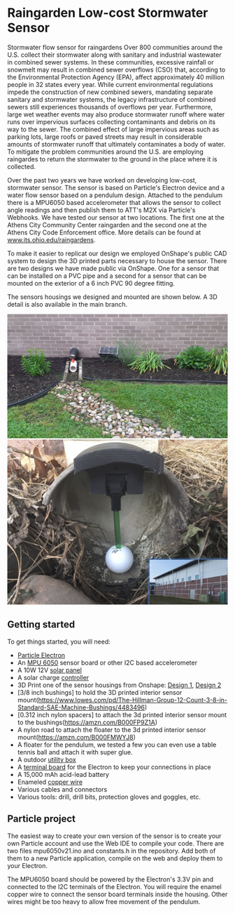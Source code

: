 # Raingarden Low-cost Stormwater Sensor
Stormwater flow sensor for raingardens
Over 800 communities around the U.S. collect their stormwater along with sanitary and industrial wastewater in combined sewer systems. In these communities, excessive rainfall or snowmelt may result in combined sewer overflows (CSO) that, according to the Environmental Protection Agency (EPA), affect approximately 40 million people in 32 states every year. While current environmental regulations impede the construction of new combined sewers, mandating separate sanitary and stormwater systems, the legacy infrastructure of combined sewers still experiences thousands of overflows per year. Furthermore, large wet weather events may also produce stormwater runoff where water runs over impervious surfaces collecting contaminants and debris on its way to the sewer. The combined effect of large impervious areas such as parking lots, large roofs or paved streets may result in considerable amounts of stormwater runoff that ultimately contaminates a body of water. To mitigate the problem communities around the U.S. are employing raingardes to return the stormwater to the ground in the place where it is collected. 

Over the past two years we have worked on developing low-cost, stormwater sensor. The sensor is based on Particle's Electron device and a water flow sensor based on a pendulum design. Attached to the pendulum there is a MPU6050 based accelerometer that allows the sensor to collect angle readings and then publish them to ATT's M2X via Particle's Webhooks. We have tested our sensor at two locations. The first one at the Athens City Community Center raingarden and the second one at the Athens City Code Enforcement office. More details can be found at www.its.ohio.edu/raingardens.

To make it easier to replicat our design we employed OnShape's public CAD system to design the 3D printed parts necessary to house the sensor. There are two designs we have made public via OnShape. One for a sensor that can be installed on a PVC pipe and a second for a sensor that can be mounted on the exterior of a 6 inch PVC 90 degree fitting.

The sensors housings we designed and mounted are shown below. A 3D detail is also available in the main branch.

![CeO Install](https://raw.githubusercontent.com/OUSmartInfrastructure/raingardenSensor/master/images/athensCeOInstall.jpg) 
![Community Center Install](https://raw.githubusercontent.com/OUSmartInfrastructure/raingardenSensor/master/images/athensCommCenterInstall.png) 

## Getting started
To get things started, you will need:
 - [Particle Electron](https://www.particle.io/products/hardware)
 - An [MPU 6050](https://www.sparkfun.com/products/11028) sensor board or other I2C based accelerometer
 - A 10W 12V [solar panel](https://www.amazon.com/ALEKO%C2%AE-10W-10-Watt-%20Monocrystalline-Solar/dp/B00G4KHJN6)
 - A solar charge [controller](https://www.amazon.com/Sunix-Controller-Intelligent-Temperature-Compensation/dp/B01J5A6X92/ref=pd_sbs_86_2?_encoding=UTF8&refRID=B8DY326YZ77B3RJT9QPY&th=1)
 - 3D Print one of the sensor housings from Onshape: [Design 1](https://cad.onshape.com/documents/c7ef5115150ea284fa6ded5d/w/f29a5a49622384c412d514d9/e/a90ee472d2e98eb237201269), [Design 2](
https://cad.onshape.com/documents/ec36e10f84544662c55e4cf2/w/c337c54d4c1919a4cff84898/e/298fa85778e384ae9d079753)
 - [3/8 inch bushings] to hold the 3D printed interior sensor mount(https://www.lowes.com/pd/The-Hillman-Group-12-Count-3-8-in-Standard-SAE-Machine-Bushings/4483496)
 - [0.312 inch nylon spacers] to attach the 3d printed interior sensor mount to the bushings(https://amzn.com/B000FP9Z1A)
 - A nylon road to attach the floater to the 3d printed interior sensor mount(https://amzn.com/B000FMWYJ8)
 - A floater for the pendulum, we tested a few you can even use a table tennis ball and attach it with super glue.
 - A outdoor [utility box](https://www.amazon.com/Wise-%20Outdoors-5601-13-Small-%20Utility/dp/B0019JXDQE/)
 - A [terminal board](https://store.ncd.io/product/screw-terminal-breakout-board-for-particle-photon-or-particle-electron/) for the Electron to keep your connections in place
 - A 15,000 mAh acid-lead battery
 - Enameled [copper wire](https://www.adafruit.com/product/3522) 
 - Various cables and connectors
 - Various tools: drill, drill bits, protection gloves and goggles, etc.
 
 ## Particle project
 The easiest way to create your own version of the sensor is to create your own Particle account and use the Web IDE to compile your code. There are two files mpu6050v21.ino and constants.h in the repository. Add both of them to a new Particle application, compile on the web and deploy them to your Electron.
 
 The MPU6050 board should be powered by the Electron's 3.3V pin and connected to the I2C terminals of the Electron. You will require the enamel copper wire to connect the sensor board terminals inside the housing. Other wires might be too heavy to allow free movement of the pendulum.
